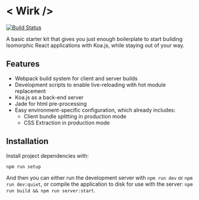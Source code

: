 < Wirk />
=========
[![Build Status](https://travis-ci.org/davezuko/wirk-starter.svg?branch=master)](https://travis-ci.org/davezuko/wirk-starter/)

A basic starter kit that gives you just enough boilerplate to start building Isomorphic React applications with Koa.js, while staying out of your way.

Features
--------
* Webpack build system for client and server builds
* Development scripts to enable live-reloading with hot module replacement
* Koa.js as a back-end server
* Jade for html pre-processing
* Easy environment-specific configuration, which already includes:
  * Client bundle splitting in production mode
  * CSS Extraction in production mode

Installation
-------------

Install project dependencies with:
```
npm run setup
```

And then you can either run the development server with `npm run dev` or `npm run dev:quiet`, or compile the application to disk for use with the server: `npm run build && npm run server:start`.
